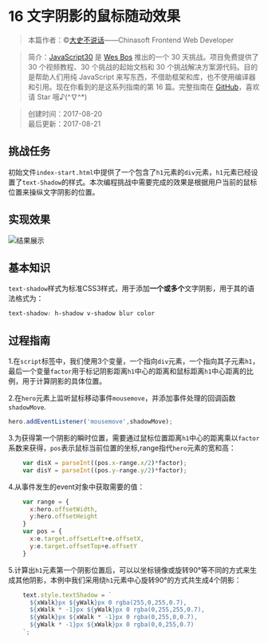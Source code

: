 # 16 文字阴影的鼠标随动效果

> 本篇作者：©[大史不说话](https://github.com/dashnowords)——Chinasoft Frontend Web Developer

> 简介：[JavaScript30](https://javascript30.com) 是 [Wes Bos](https://github.com/wesbos) 推出的一个 30 天挑战。项目免费提供了 30 个视频教程、30 个挑战的起始文档和 30 个挑战解决方案源代码。目的是帮助人们用纯 JavaScript 来写东西，不借助框架和库，也不使用编译器和引用。现在你看到的是这系列指南的第 16 篇。完整指南在 [GitHub](https://github.com/soyaine/JavaScript30)，喜欢请 Star 哦♪(^∇^*)

> 创建时间：2017-08-20    
最后更新：2017-08-21

## 挑战任务
   初始文件`index-start.html`中提供了一个包含了`h1`元素的`div`元素，`h1`元素已经设置了`text-Shadow`的样式。本次编程挑战中需要完成的效果是根据用户当前的鼠标位置来操纵文字阴影的位置。

## 实现效果
![结果展示](https://github.com/dashnowords/JavaScript30/blob/master/16%20-%20Mouse%20Move%20Shadow/effects.png)

## 基本知识
`text-shadow`样式为标准CSS3样式，用于添加**一个或多个**文字阴影，用于其的语法格式为：
```css
text-shadow: h-shadow v-shadow blur color

```

## 过程指南
1.在`script`标签中，我们使用3个变量，一个指向`div`元素，一个指向其子元素`h1`，最后一个变量`factor`用于标记阴影距离`h1`中心的距离和鼠标距离`h1`中心距离的比例，用于计算阴影的具体位置。

2.在`hero`元素上监听鼠标移动事件`mousemove`，并添加事件处理的回调函数`shadowMove`.
```js
hero.addEventListener('mousemove',shadowMove);
```

3.为获得第一个阴影的瞬时位置，需要通过鼠标位置距离`h1`中心的距离乘以`factor`系数来获得，`pos`表示鼠标当前位置的坐标,range指代`hero`元素的宽和高：

```js
    var disX = parseInt((pos.x-range.x/2)*factor);
    var disY = parseInt((pos.y-range.y/2)*factor);
```
4.从事件发生的event对象中获取需要的值：
```js
    var range = {
      x:hero.offsetWidth,
      y:hero.offsetHeight
    }
    var pos = {
      x:e.target.offsetLeft+e.offsetX,
      y:e.target.offsetTop+e.offsetY
    }
```
5.计算出`h1`元素第一个阴影位置后，可以以坐标镜像或旋转90°等不同的方式来生成其他阴影，本例中我们采用绕`h1`元素中心旋转90°的方式共生成4个阴影：

```js
    text.style.textShadow = `
      ${xWalk}px ${yWalk}px 0 rgba(255,0,255,0.7),
      ${xWalk * -1}px ${yWalk}px 0 rgba(0,255,255,0.7),
      ${yWalk}px ${xWalk * -1}px 0 rgba(0,255,0,0.7),
      ${yWalk * -1}px ${xWalk}px 0 rgba(0,0,255,0.7)
    `;
```
